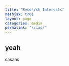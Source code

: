 ```yaml
---
title: "Research Interests"
mathjax: true
layout: page
categories: media
permalink: "/ciao/"
---
```



## yeah
sasaas


